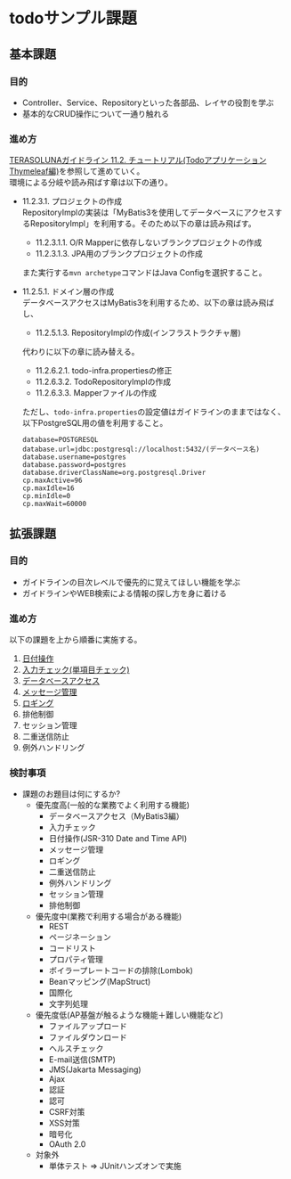 # todoサンプル課題
## 基本課題
### 目的
- Controller、Service、Repositoryといった各部品、レイヤの役割を学ぶ
- 基本的なCRUD操作について一通り触れる

### 進め方
[TERASOLUNAガイドライン 11.2. チュートリアル(Todoアプリケーション Thymeleaf編)](https://terasolunaorg.github.io/guideline/current/ja/Tutorial/TutorialTodoThymeleaf.html)を参照して進めていく。  
環境による分岐や読み飛ばす章は以下の通り。
- 11.2.3.1. プロジェクトの作成  
  RepositoryImplの実装は「MyBatis3を使用してデータベースにアクセスするRepositoryImpl」を利用する。そのため以下の章は読み飛ばす。
  - 11.2.3.1.1. O/R Mapperに依存しないブランクプロジェクトの作成
  - 11.2.3.1.3. JPA用のブランクプロジェクトの作成

  また実行する`mvn archetype`コマンドはJava Configを選択すること。
- 11.2.5.1. ドメイン層の作成  
  データベースアクセスはMyBatis3を利用するため、以下の章は読み飛ばし、
  - 11.2.5.1.3. RepositoryImplの作成(インフラストラクチャ層)

  代わりに以下の章に読み替える。
  - 11.2.6.2.1. todo-infra.propertiesの修正
  - 11.2.6.3.2. TodoRepositoryImplの作成
  - 11.2.6.3.3. Mapperファイルの作成

  ただし、`todo-infra.properties`の設定値はガイドラインのままではなく、以下PostgreSQL用の値を利用すること。
  ```properties
  database=POSTGRESQL
  database.url=jdbc:postgresql://localhost:5432/(データベース名)
  database.username=postgres
  database.password=postgres
  database.driverClassName=org.postgresql.Driver
  cp.maxActive=96
  cp.maxIdle=16
  cp.minIdle=0
  cp.maxWait=60000
  ```

## 拡張課題
### 目的
- ガイドラインの目次レベルで優先的に覚えてほしい機能を学ぶ
- ガイドラインやWEB検索による情報の探し方を身に着ける

### 進め方
以下の課題を上から順番に実施する。
1. [日付操作](/extended/datetime/README.md)
2. [入力チェック(単項目チェック)](/extended/validation/README.md)
3. [データベースアクセス](/extended/dbaccess/README.md)
4. [メッセージ管理](/extended/message/README.md)
5. [ロギング](/extended/logging/README.md)
6. 排他制御
7. セッション管理
8. 二重送信防止
9. 例外ハンドリング

### 検討事項
- 課題のお題目は何にするか?
  - 優先度高(一般的な業務でよく利用する機能)
    - データベースアクセス（MyBatis3編）
    - 入力チェック
    - 日付操作(JSR-310 Date and Time API)
    - メッセージ管理
    - ロギング
    - 二重送信防止
    - 例外ハンドリング
    - セッション管理
    - 排他制御
  - 優先度中(業務で利用する場合がある機能)
    - REST
    - ページネーション
    - コードリスト
    - プロパティ管理
    - ボイラープレートコードの排除(Lombok)
    - Beanマッピング(MapStruct)
    - 国際化
    - 文字列処理
  - 優先度低(AP基盤が触るような機能＋難しい機能など)
    - ファイルアップロード
    - ファイルダウンロード
    - ヘルスチェック
    - E-mail送信(SMTP)
    - JMS(Jakarta Messaging)
    - Ajax
    - 認証
    - 認可
    - CSRF対策
    - XSS対策
    - 暗号化
    - OAuth 2.0
  - 対象外
    - 単体テスト ⇒ JUnitハンズオンで実施